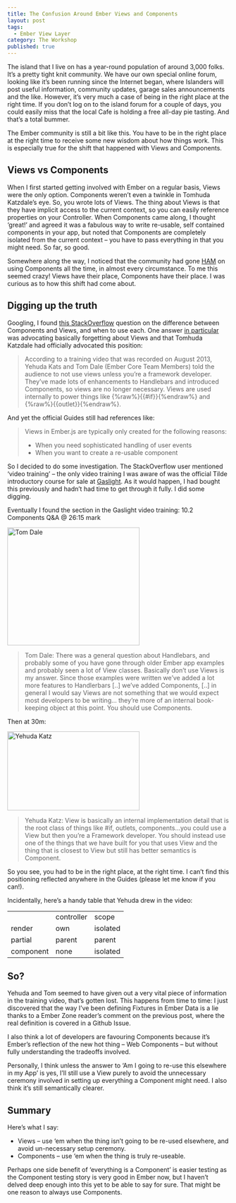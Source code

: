 ```yaml
---
title: The Confusion Around Ember Views and Components
layout: post
tags:
  - Ember View Layer
category: The Workshop
published: true
---
```


The island that I live on has a year-round population of around 3,000 folks. It&#8217;s a pretty tight knit community. We have our own special online forum, looking like it&#8217;s been running since the Internet began, where Islanders will post useful information, community updates, garage sales announcements and the like. However, it&#8217;s very much a case of being in the right place at the right time. If you don&#8217;t log on to the island forum for a couple of days, you could easily miss that the local Cafe is holding a free all-day pie tasting. And that&#8217;s a total bummer.

The Ember community is still a bit like this. You have to be in the right place at the right time to receive some new wisdom about how things work. This is especially true for the shift that happened with Views and Components.

<!--more-->

## Views vs Components

When I first started getting involved with Ember on a regular basis, Views were the only option. Components weren&#8217;t even a twinkle in Tomhuda Katzdale&#8217;s eye. So, you wrote lots of Views. The thing about Views is that they have implicit access to the current context, so you can easily reference properties on your Controller. When Components came along, I thought &#8216;great!&#8217; and agreed it was a fabulous way to write re-usable, self contained components in your app, but noted that Components are completely isolated from the current context – you have to pass everything in that you might need. So far, so good.

Somewhere along the way, I noticed that the community had gone [HAM][1] on using Components all the time, in almost every circumstance. To me this seemed crazy! Views have their place, Components have their place. I was curious as to how this shift had come about.

## Digging up the truth

Googling, I found [this StackOverflow][2] question on the difference between Components and Views, and when to use each. One answer [in particular][3] was advocating basically forgetting about Views and that Tomhuda Katzdale had officially advocated this position:

> According to a training video that was recorded on August 2013, Yehuda Kats and Tom Dale (Ember Core Team Members) told the audience to not use views unless you&#8217;re a framework developer. They&#8217;ve made lots of enhancements to Handlebars and introduced Components, so views are no longer necessary. Views are used internally to power things like {%raw%}{{#if}}{%endraw%} and {%raw%}{{outlet}}{%endraw%}.

And yet the official Guides still had references like:

> Views in Ember.js are typically only created for the following reasons:
>
>   * When you need sophisticated handling of user events
>   * When you want to create a re-usable component

So I decided to do some investigation. The StackOverflow user mentioned &#8216;video training&#8217; – the only video training I was aware of was the official Tilde introductory course for sale at [Gaslight][4]. As it would happen, I had bought this previously and hadn&#8217;t had time to get through it fully. I did some digging.

Eventually I found the section in the Gaslight video training: 10.2 Components Q&A @ 26:15 mark

<img src="{{ '/assets/images/posts/Screen-Shot-2014-08-27-at-9.04.52-PM-1024x912.png'|prepend(data.site.site_url) }}" alt="Tom Dale" width="300" height="267" class="alignnone size-medium wp-image-78" />

> Tom Dale: There was a general question about Handlebars, and probably some of you have gone through older Ember app examples and probably seen a lot of View classes. Basically don&#8217;t use Views is my answer. Since those examples were written we&#8217;ve added a lot more features to Handlerbars [..] we&#8217;ve added Components, [..] in general I would say Views are not something that we would expect most developers to be writing&#8230; they&#8217;re more of an internal book-keeping object at this point. You should use Components.

Then at 30m:

<img src="{{ '/assets/images/posts/Screen-Shot-2014-08-27-at-9.10.54-PM.png'|prepend(data.site.site_url) }}" alt="Yehuda Katz" width="300" height="179" class="alignnone size-medium wp-image-79" />

> Yehuda Katz: View is basically an internal implementation detail that is the root class of things like #if, outlets, components&#8230;you could use a View but then you&#8217;re a Framework developer. You should instead use one of the things that we have built for you that uses View and the thing that is closest to View but still has better semantics is Component.

So you see, you had to be in the right place, at the right time. I can&#8217;t find this positioning reflected anywhere in the Guides (please let me know if you can!).

Incidentally, here&#8217;s a handy table that Yehuda drew in the video:

<table class='table'>
  <tr>
    <td>
      &nbsp;
    </td>
    <td>
      controller
    </td>
    <td>
      scope
    </td>
  </tr>
  <tr>
    <td>
      render
    </td>
    <td>
      own
    </td>
    <td>
      isolated
    </td>
  </tr>
  <tr>
    <td>
      partial
    </td>
    <td>
      parent
    </td>
    <td>
      parent
    </td>
  </tr>
  <tr>
    <td>
      component
    </td>
    <td>
      none
    </td>
    <td>
      isolated
    </td>
  </tr>
</table>

## So?

Yehuda and Tom seemed to have given out a very vital piece of information in the training video, that&#8217;s gotten lost. This happens from time to time: I just discovered that the way I&#8217;ve been defining Fixtures in Ember Data is a lie thanks to a Ember Zone reader&#8217;s comment on the previous post, where the real definition is covered in a Github Issue.

I also think a lot of developers are favouring Components because it&#8217;s Ember&#8217;s reflection of the new hot thing &#8211; Web Components – but without fully understanding the tradeoffs involved.

Personally, I think unless the answer to &#8216;Am I going to re-use this elsewhere in my App&#8217; is yes, I&#8217;ll still use a View purely to avoid the unnecessary ceremony involved in setting up everything a Component might need. I also think it&#8217;s still semantically clearer.

## Summary

Here&#8217;s what I say:

  * Views – use &#8216;em when the thing isn&#8217;t going to be re-used elsewhere, and avoid un-necessary setup ceremony.
  * Components &#8211; use &#8216;em when the thing is truly re-useable.

Perhaps one side benefit of &#8216;everything is a Component&#8217; is easier testing as the Component testing story is very good in Ember now, but I haven&#8217;t delved deep enough into this yet to be able to say for sure. That might be one reason to always use Components.

 [1]: http://www.urbandictionary.com/define.php?term=ham&defid=2992211
 [2]: http://stackoverflow.com/questions/18593424/views-vs-components-in-ember-js
 [3]: http://stackoverflow.com/a/23798881
 [4]: https://teamgaslight.com/training/courses/4
